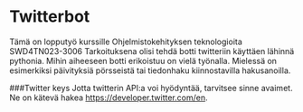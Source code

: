 # Twitterbot
Tämä on lopputyö kurssille Ohjelmistokehityksen teknologioita SWD4TN023-3006
Tarkoituksena olisi tehdä botti twitteriin käyttäen lähinnä pythonia. 
Mihin aiheeseen botti erikoistuu on vielä työnalla.
Mielessä on esimerkiksi päivityksiä pörsseistä tai tiedonhaku kiinnostavilla hakusanoilla.

###Twitter keys
Jotta twitterin API:a voi hyödyntää, tarvitsee sinne avaimet. Ne on kätevä hakea https://developer.twitter.com/en.

